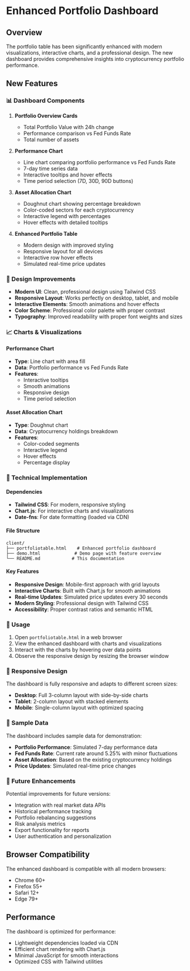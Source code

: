 # Enhanced Portfolio Dashboard

## Overview
The portfolio table has been significantly enhanced with modern visualizations, interactive charts, and a professional design. The new dashboard provides comprehensive insights into cryptocurrency portfolio performance.

## New Features

### 📊 Dashboard Components

1. **Portfolio Overview Cards**
   - Total Portfolio Value with 24h change
   - Performance comparison vs Fed Funds Rate
   - Total number of assets

2. **Performance Chart**
   - Line chart comparing portfolio performance vs Fed Funds Rate
   - 7-day time series data
   - Interactive tooltips and hover effects
   - Time period selection (7D, 30D, 90D buttons)

3. **Asset Allocation Chart**
   - Doughnut chart showing percentage breakdown
   - Color-coded sectors for each cryptocurrency
   - Interactive legend with percentages
   - Hover effects with detailed tooltips

4. **Enhanced Portfolio Table**
   - Modern design with improved styling
   - Responsive layout for all devices
   - Interactive row hover effects
   - Simulated real-time price updates

### 🎨 Design Improvements

- **Modern UI**: Clean, professional design using Tailwind CSS
- **Responsive Layout**: Works perfectly on desktop, tablet, and mobile
- **Interactive Elements**: Smooth animations and hover effects
- **Color Scheme**: Professional color palette with proper contrast
- **Typography**: Improved readability with proper font weights and sizes

### 📈 Charts & Visualizations

#### Performance Chart
- **Type**: Line chart with area fill
- **Data**: Portfolio performance vs Fed Funds Rate
- **Features**: 
  - Interactive tooltips
  - Smooth animations
  - Responsive design
  - Time period selection

#### Asset Allocation Chart
- **Type**: Doughnut chart
- **Data**: Cryptocurrency holdings breakdown
- **Features**:
  - Color-coded segments
  - Interactive legend
  - Hover effects
  - Percentage display

### 🔧 Technical Implementation

#### Dependencies
- **Tailwind CSS**: For modern, responsive styling
- **Chart.js**: For interactive charts and visualizations
- **Date-fns**: For date formatting (loaded via CDN)

#### File Structure
```
client/
├── portfoliotable.html    # Enhanced portfolio dashboard
├── demo.html             # Demo page with feature overview
└── README.md            # This documentation
```

#### Key Features
- **Responsive Design**: Mobile-first approach with grid layouts
- **Interactive Charts**: Built with Chart.js for smooth animations
- **Real-time Updates**: Simulated price updates every 30 seconds
- **Modern Styling**: Professional design with Tailwind CSS
- **Accessibility**: Proper contrast ratios and semantic HTML

### 🚀 Usage

1. Open `portfoliotable.html` in a web browser
2. View the enhanced dashboard with charts and visualizations
3. Interact with the charts by hovering over data points
4. Observe the responsive design by resizing the browser window

### 📱 Responsive Design

The dashboard is fully responsive and adapts to different screen sizes:
- **Desktop**: Full 3-column layout with side-by-side charts
- **Tablet**: 2-column layout with stacked elements
- **Mobile**: Single-column layout with optimized spacing

### 🎯 Sample Data

The dashboard includes sample data for demonstration:
- **Portfolio Performance**: Simulated 7-day performance data
- **Fed Funds Rate**: Current rate around 5.25% with minor fluctuations
- **Asset Allocation**: Based on the existing cryptocurrency holdings
- **Price Updates**: Simulated real-time price changes

### 🔮 Future Enhancements

Potential improvements for future versions:
- Integration with real market data APIs
- Historical performance tracking
- Portfolio rebalancing suggestions
- Risk analysis metrics
- Export functionality for reports
- User authentication and personalization

## Browser Compatibility

The enhanced dashboard is compatible with all modern browsers:
- Chrome 60+
- Firefox 55+
- Safari 12+
- Edge 79+

## Performance

The dashboard is optimized for performance:
- Lightweight dependencies loaded via CDN
- Efficient chart rendering with Chart.js
- Minimal JavaScript for smooth interactions
- Optimized CSS with Tailwind utilities